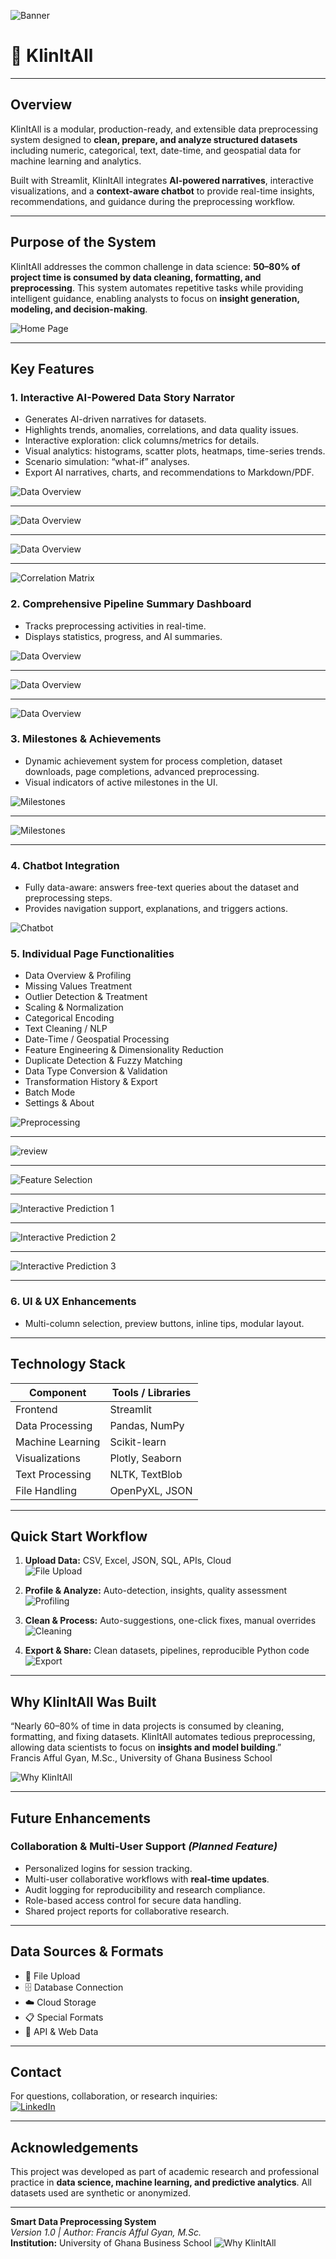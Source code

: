 ![Banner](img/banner-image.png)

# 🧹 KlinItAll
---
## Overview
KlinItAll is a modular, production-ready, and extensible data preprocessing system designed to **clean, prepare, and analyze structured datasets** including numeric, categorical, text, date-time, and geospatial data for machine learning and analytics.  

Built with Streamlit, KlinItAll integrates **AI-powered narratives**, interactive visualizations, and a **context-aware chatbot** to provide real-time insights, recommendations, and guidance during the preprocessing workflow.

---

## Purpose of the System
KlinItAll addresses the common challenge in data science: **50–80% of project time is consumed by data cleaning, formatting, and preprocessing**. This system automates repetitive tasks while providing intelligent guidance, enabling analysts to focus on **insight generation, modeling, and decision-making**.

![Home Page](img/Home1.png)

---

## Key Features

### 1. Interactive AI-Powered Data Story Narrator
- Generates AI-driven narratives for datasets.  
- Highlights trends, anomalies, correlations, and data quality issues.  
- Interactive exploration: click columns/metrics for details.  
- Visual analytics: histograms, scatter plots, heatmaps, time-series trends.  
- Scenario simulation: “what-if” analyses.  
- Export AI narratives, charts, and recommendations to Markdown/PDF.

![Data Overview](img/Natrator.png)  

---
![Data Overview](img/narator2.png) 

---
![Data Overview](img/narator3.png)  

---
![Correlation Matrix](img/narator4.png)

### 2. Comprehensive Pipeline Summary Dashboard
- Tracks preprocessing activities in real-time.  
- Displays statistics, progress, and AI summaries.  

![Data Overview](img/Summary.png)  

---
![Data Overview](img/Aiexplain.png)  

---

![Data Overview](img/Summary.png)  

### 3. Milestones & Achievements
- Dynamic achievement system for process completion, dataset downloads, page completions, advanced preprocessing.  
- Visual indicators of active milestones in the UI.

![Milestones](img/celebration.png)

---

![Milestones](img/celebration2.png)

---

### 4. Chatbot Integration
- Fully data-aware: answers free-text queries about the dataset and preprocessing steps.  
- Provides navigation support, explanations, and triggers actions.

![Chatbot](img/chat.png)

### 5. Individual Page Functionalities
- Data Overview & Profiling  
- Missing Values Treatment  
- Outlier Detection & Treatment  
- Scaling & Normalization  
- Categorical Encoding  
- Text Cleaning / NLP  
- Date-Time / Geospatial Processing  
- Feature Engineering & Dimensionality Reduction  
- Duplicate Detection & Fuzzy Matching  
- Data Type Conversion & Validation  
- Transformation History & Export  
- Batch Mode
- Settings & About 

![Preprocessing](img/Upload.png)  

---
![review](img/review.png)  

---
![Feature Selection](img/feature.png)  

---
![Interactive Prediction 1](img/text.png)  

---
![Interactive Prediction 2](img/scale.png)  

---
![Interactive Prediction 3](img/missing.png)

---
### 6. UI & UX Enhancements
- Multi-column selection, preview buttons, inline tips, modular layout.

---

## Technology Stack
| Component | Tools / Libraries |
|-----------|-----------------|
| Frontend | Streamlit |
| Data Processing | Pandas, NumPy |
| Machine Learning | Scikit-learn |
| Visualizations | Plotly, Seaborn |
| Text Processing | NLTK, TextBlob |
| File Handling | OpenPyXL, JSON |

---

## Quick Start Workflow

1. **Upload Data:** CSV, Excel, JSON, SQL, APIs, Cloud  
   ![File Upload](img/Upload.png)  

2. **Profile & Analyze:** Auto-detection, insights, quality assessment  
   ![Profiling](img/Aiexplain.png)  

3. **Clean & Process:** Auto-suggestions, one-click fixes, manual overrides  
   ![Cleaning](img/Summary.png)  

4. **Export & Share:** Clean datasets, pipelines, reproducible Python code  
   ![Export](img/Export.png)

---

## Why KlinItAll Was Built
“Nearly 60–80% of time in data projects is consumed by cleaning, formatting, and fixing datasets. KlinItAll automates tedious preprocessing, allowing data scientists to focus on **insights and model building**.”  
Francis Afful Gyan, M.Sc., University of Ghana Business School  

![Why KlinItAll](img/whyme.png)

---

## Future Enhancements
### Collaboration & Multi-User Support *(Planned Feature)*
- Personalized logins for session tracking.  
- Multi-user collaborative workflows with **real-time updates**.  
- Audit logging for reproducibility and research compliance.  
- Role-based access control for secure data handling.  
- Shared project reports for collaborative research.  

---

## Data Sources & Formats
- 📂 File Upload  
- 🗄️ Database Connection  
- ☁️ Cloud Storage  
- 📋 Special Formats  
- 🔗 API & Web Data

---

## Contact
For questions, collaboration, or research inquiries:  
[![LinkedIn](https://img.shields.io/static/v1?message=LinkedIn&logo=linkedin&label=&color=0077B5&logoColor=white&labelColor=&style=for-the-badge)](https://www.linkedin.com/in/francis-afful-gyan-2b27a5153/)

---

## Acknowledgements
This project was developed as part of academic research and professional practice in **data science, machine learning, and predictive analytics**. All datasets used are synthetic or anonymized.

---

**Smart Data Preprocessing System**  
*Version 1.0 | Author: Francis Afful Gyan, M.Sc.*  
**Institution:** University of Ghana Business School
![Why KlinItAll](img/Thankyou1.jpg)
